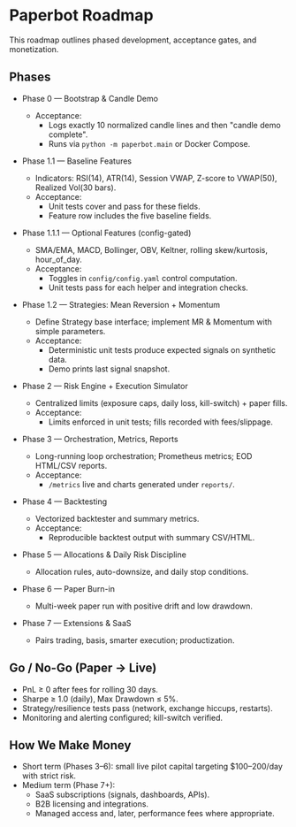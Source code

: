 # Paperbot Roadmap

This roadmap outlines phased development, acceptance gates, and monetization.

## Phases

- Phase 0 — Bootstrap & Candle Demo
  - Acceptance:
    - Logs exactly 10 normalized candle lines and then "candle demo complete".
    - Runs via `python -m paperbot.main` or Docker Compose.

- Phase 1.1 — Baseline Features
  - Indicators: RSI(14), ATR(14), Session VWAP, Z-score to VWAP(50), Realized Vol(30 bars).
  - Acceptance:
    - Unit tests cover and pass for these fields.
    - Feature row includes the five baseline fields.

- Phase 1.1.1 — Optional Features (config-gated)
  - SMA/EMA, MACD, Bollinger, OBV, Keltner, rolling skew/kurtosis, hour_of_day.
  - Acceptance:
    - Toggles in `config/config.yaml` control computation.
    - Unit tests pass for each helper and integration checks.

- Phase 1.2 — Strategies: Mean Reversion + Momentum
  - Define Strategy base interface; implement MR & Momentum with simple parameters.
  - Acceptance:
    - Deterministic unit tests produce expected signals on synthetic data.
    - Demo prints last signal snapshot.

- Phase 2 — Risk Engine + Execution Simulator
  - Centralized limits (exposure caps, daily loss, kill-switch) + paper fills.
  - Acceptance:
    - Limits enforced in unit tests; fills recorded with fees/slippage.

- Phase 3 — Orchestration, Metrics, Reports
  - Long-running loop orchestration; Prometheus metrics; EOD HTML/CSV reports.
  - Acceptance:
    - `/metrics` live and charts generated under `reports/`.

- Phase 4 — Backtesting
  - Vectorized backtester and summary metrics.
  - Acceptance:
    - Reproducible backtest output with summary CSV/HTML.

- Phase 5 — Allocations & Daily Risk Discipline
  - Allocation rules, auto-downsize, and daily stop conditions.

- Phase 6 — Paper Burn-in
  - Multi-week paper run with positive drift and low drawdown.

- Phase 7 — Extensions & SaaS
  - Pairs trading, basis, smarter execution; productization.

## Go / No-Go (Paper → Live)

- PnL ≥ 0 after fees for rolling 30 days.
- Sharpe ≥ 1.0 (daily), Max Drawdown ≤ 5%.
- Strategy/resilience tests pass (network, exchange hiccups, restarts).
- Monitoring and alerting configured; kill-switch verified.

## How We Make Money

- Short term (Phases 3–6): small live pilot capital targeting $100–200/day with strict risk.
- Medium term (Phase 7+):
  - SaaS subscriptions (signals, dashboards, APIs).
  - B2B licensing and integrations.
  - Managed access and, later, performance fees where appropriate.


